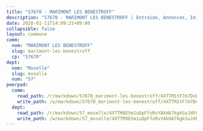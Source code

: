 ```yaml
---
title: "57670 - MARIMONT LES BENESTROFF"
description: "57670 - MARIMONT LES BENESTROFF | Entraide, Annonces, Initiatives"
date: 2020-01-11T14:09:21+09:00
collapsible: false
layout: commune
comm:
  nom: "MARIMONT LES BENESTROFF"
  slug: marimont-les-benestroff
  cp: "57670"
dept:
  nom: "Moselle"
  slug: moselle
  num: "57"
peerpad:
  comm:
    read_path: /r/markdown/57670_marimont-les-benestroff/4XTTM1tF7m7DnBGkZ3QXYTNWFEcyzVKpFM8mAjvBiqp8qop9J
    write_path: /w/markdown/57670_marimont-les-benestroff/4XTTM1tF7m7DnBGkZ3QXYTNWFEcyzVKpFM8mAjvBiqp8qop9J-K3TgUD52ZNZQSawTDXBCmN5T945qUqPtVhAVyX6puqW8QV4QEC4ShnMuehFAgKYtyafSYw4Rc2aAEHu4Mw5ViRUFdG4sr7tYjbiXHmR1RZ4z9zwp4mAr9S7giDRVsFsnBFnpcHRN
  dept:
    read_path: /r/markdown/57_moselle/4XTTM9E5m1uQpFfoRvYAkHA7kgkSuJdFBSCmoLnZ6YvxmqAKj
    write_path: /w/markdown/57_moselle/4XTTM9E5m1uQpFfoRvYAkHA7kgkSuJdFBSCmoLnZ6YvxmqAKj-K3TgTxpsRhjGfb3pJqDaX4rYTLkyLoK3BLA4awBfhTSCoyNhResrhhmfsEF8aKnccedt5XoBzWeRYfKxQxNKv71ETcpGharLRE7rdgTKY3uSaW3Du2dz8v23YEY268mfYmweTFnR
---
```


